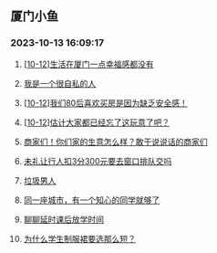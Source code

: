 ## 厦门小鱼 
### 2023-10-13 16:09:17

1. [[10-12]生活在厦门一点幸福感都没有](http://bbs.xmfish.com/read-htm-tid-18087584.html)

2. [我是一个很自私的人](http://bbs.xmfish.com/read-htm-tid-18087552.html)

3. [[10-12]我们80后喜欢买房是因为缺乏安全感！](http://bbs.xmfish.com/read-htm-tid-18087708.html)

4. [[10-12]估计大家都已经忘了这玩意了吧？](http://bbs.xmfish.com/read-htm-tid-18087779.html)

5. [商家们！你们家的生意怎么样？敢于说说话的商家们](http://bbs.xmfish.com/read-htm-tid-18087640.html)

6. [未礼让行人扣3分300元要去窗口排队交吗](http://bbs.xmfish.com/read-htm-tid-18087595.html)

7. [垃圾男人](http://bbs.xmfish.com/read-htm-tid-18087637.html)

8. [同一座城市，有一个知心的同学就够了](http://bbs.xmfish.com/read-htm-tid-18087676.html)

9. [聊聊延时课后放学时间](http://bbs.xmfish.com/read-htm-tid-18087872.html)

10. [为什么学生制服裙要选那么短？](http://bbs.xmfish.com/read-htm-tid-18087885.html)

